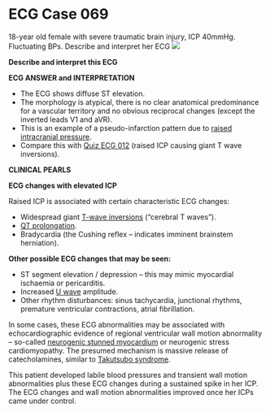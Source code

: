 # ECG Case 069


18-year old female with severe traumatic brain injury, ICP 40mmHg. Fluctuating BPs. Describe and interpret her ECG
![](https://litfl.com/wp-content/uploads/2018/08/TOP-100-ECG-QUIZ-LITFL-069.jpg)



**Describe and interpret this ECG** 

**ECG ANSWER and INTERPRETATION** 

- The ECG shows diffuse ST elevation.
- The morphology is atypical, there is no clear anatomical predominance for a vascular territory and no obvious reciprocal changes (except the inverted leads V1 and aVR).
- This is an example of a pseudo-infarction pattern due to [raised intracranial pressure](https://litfl.com/raised-intracranial-pressure-ecg-library/).
- Compare this with [Quiz ECG 012](https://litfl.com/ecg-case-012/) (raised ICP causing giant T wave inversions).

**CLINICAL PEARLS** 



**ECG changes with elevated ICP** 


Raised ICP is associated with certain characteristic ECG changes:

- Widespread giant [T-wave inversions](https://litfl.com/t-wave-ecg-library/) (“cerebral T waves”).
- [QT prolongation](https://litfl.com/qt-interval-ecg-library/).
- Bradycardia (the Cushing reflex – indicates imminent brainstem herniation).



**Other possible ECG changes that may be seen:** 

- ST segment elevation / depression – this may mimic myocardial ischaemia or pericarditis.
- Increased [U wave](https://litfl.com/u-wave-ecg-library/) amplitude.
- Other rhythm disturbances: sinus tachycardia, junctional rhythms, premature ventricular contractions, atrial fibrillation.


In some cases, these ECG abnormalities may be associated with echocardiographic evidence of regional ventricular wall motion abnormality – so-called [neurogenic stunned myocardium](http://circ.ahajournals.org/content/118/4/397) or neurogenic stress cardiomyopathy. The presumed mechanism is massive release of catecholamines, similar to [Takutsubo syndrome](https://litfl.com/tako-tsubo-cardiomyopathy-ecg-library/).


This patient developed labile blood pressures and transient wall motion abnormalities plus these ECG changes during a sustained spike in her ICP. The ECG changes and wall motion abnormalities improved once her ICPs came under control.

